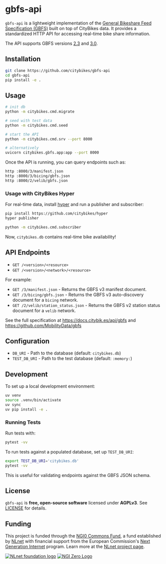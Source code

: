 # gbfs-api

`gbfs-api` is a lightweight implementation of the [General Bikeshare Feed
Specification (GBFS)][1] built on top of CityBikes data. It provides a
standardized HTTP API for accessing real-time bike share information.

The API supports GBFS versions [2.3][2.3] and [3.0][3.0].

[1]: https://gbfs.org
[2.3]: https://github.com/MobilityData/gbfs/blob/v2.3/gbfs.md
[3.0]: https://github.com/MobilityData/gbfs/blob/v3.0/gbfs.md

## Installation

```sh
git clone https://github.com/citybikes/gbfs-api
cd gbfs-api
pip install -e .
```
## Usage

```sh
# init db
python -m citybikes.cmd.migrate

# seed with test data
python -m citybikes.cmd.seed

# start the API
python -m citybikes.cmd.srv --port 8000

# alternatively
uvicorn citybikes.gbfs.app:app --port 8000

```
Once the API is running, you can query endpoints such as:

```sh
http :8000/3/manifest.json
http :8000/3/bicing/gbfs.json
http :8000/2/velib/gbfs.json
```

### Usage with CityBikes Hyper

For real-time data, install [hyper][2] and run a publisher and subscriber:

```sh
pip install https://github.com/citybikes/hyper
hyper publisher
```

```sh
python -m citybikes.cmd.subscriber
```

Now, `citybikes.db` contains real-time bike availability!

[2]: https://github.com/citybikes/hyper

## API Endpoints

* `GET /<version>/<resource>`
* `GET /<version>/<network>/<resource>`

For example:

* `GET /3/manifest.json` - Returns the GBFS v3 manifest document.
* `GET /3/bicing/gbfs.json` - Returns the GBFS v3 auto-discovery document for a `bicing` network.
* `GET /2/velib/station_status.json` - Returns the GBFS v2 station status document for a `velib` network.

See the full specification at https://docs.citybik.es/api/gbfs and
https://github.com/MobilityData/gbfs


## Configuration

- `DB_URI` - Path to the database (default: `citybikes.db`)
- `TEST_DB_URI` - Path to the test database (default: `:memory:`)

## Development

To set up a local development environment:

```sh
uv venv
source .venv/bin/activate
uv sync
uv pip install -e .
```

### Running Tests

Run tests with:

```sh
pytest -vv
```

To run tests against a populated database, set up `TEST_DB_URI`:

```sh
export TEST_DB_URI='citybikes.db'
pytest -vv
```

This is useful for validating endpoints against the GBFS JSON schema.

## License

`gbfs-api` is **free, open-source software** licensed under **AGPLv3**. See [LICENSE](LICENSE.txt) for details.

## Funding

This project is funded through the [NGI0 Commons Fund](https://nlnet.nl/commonsfund), a fund established by [NLnet](https://nlnet.nl) with financial support from the European Commission's [Next Generation Internet](https://ngi.eu) program. Learn more at the [NLnet project page](https://nlnet.nl/project/CityBikes).

[![NLnet foundation logo](https://nlnet.nl/logo/banner.png)](https://nlnet.nl)
[![NGI Zero Logo](https://nlnet.nl/image/logos/NGI0_tag.svg)](https://nlnet.nl/commonsfund)
